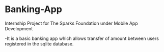# Banking-App

Internship Project for The Sparks Foundation under Mobile App Development

-It is a basic banking app which allows transfer of amount between users registered in the sqlite database.
